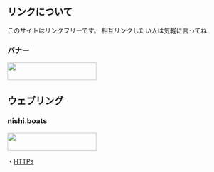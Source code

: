 ## リンクについて
このサイトはリンクフリーです。
相互リンクしたい人は気軽に言ってね

### バナー

<img src="https://web.owasikohu.com/lib/img/banner.png" height="40" width="200">

## ウェブリング

### nishi.boats

<img src="https://nishi.boats/banner.gif" height="40" width="200">

・[HTTPs](https://nishi.boats)